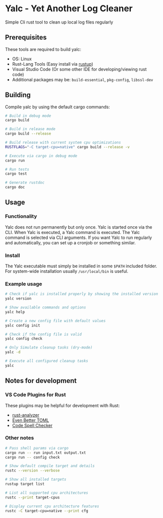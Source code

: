 # Yalc - Yet Another Log Cleaner
Simple Cli rust tool to clean up local log files regularly

## Prerequisites
These tools are required to build yalc:

* OS: Linux
* Rust-Lang Tools (Easy install via [rustup](https://www.rust-lang.org/tools/install))
* Visual Studio Code (Or some other IDE for developing/viewing rust code)
* Additional packages may be: `build-essential`, `pkg-config`, `libssl-dev`

## Building
Compile yalc by using the default cargo commands:
```bash
# Build in debug mode
cargo build

# Build in release mode
cargo build --release

# Build release with current system cpu optimizations
RUSTFLAGS="-C target-cpu=native" cargo build --release -v

# Execute via cargo in debug mode
cargo run

# Run tests
cargo test

# Generate rustdoc
cargo doc
```

## Usage
### Functionality
Yalc does not run permanently but only once. Yalc is started once via the
CLI. When Yalc is executed, a Yalc command is executed. The Yalc command
is selected via CLI arguments. If you want Yalc to run regularly and
automatically, you can set up a cronjob or something similar.

### Install
The Yalc executable must simply be installed in some `$PATH` included folder.
For system-wide installation usually `/usr/local/bin` is useful.

### Example usage
```bash
# Check if yalc is installed properly by showing the installed version
yalc version

# Show available commands and options
yalc help

# Create a new config file with default values
yalc config init

# Check if the config file is valid
yalc config check

# Only Simulate cleanup tasks (dry-mode)
yalc -d

# Execute all configured cleanup tasks
yalc
```

## Notes for development
### VS Code Plugins for Rust
These plugins may be helpful for development with Rust:

* [rust-analyzer](https://marketplace.visualstudio.com/items?itemName=rust-lang.rust-analyzer)
* [Even Better TOML](https://marketplace.visualstudio.com/items?itemName=tamasfe.even-better-toml)
* [Code Spell Checker](https://marketplace.visualstudio.com/items?itemName=streetsidesoftware.code-spell-checker)

### Other notes
```bash
# Pass shell params via cargo
cargo run -- run input.txt output.txt
cargo run -- config check

# Show default compile target and details
rustc --version --verbose

# Show all installed targets
rustup target list

# List all supported cpu architectures
rustc --print target-cpus

# Display current cpu architecture features
rustc -C target-cpu=native --print cfg
```
